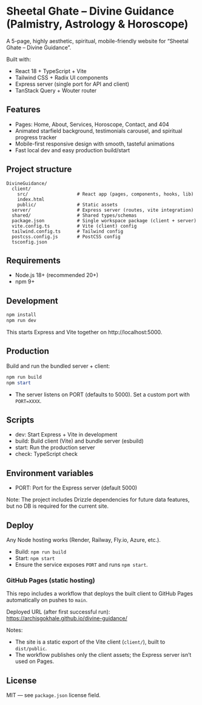 # Sheetal Ghate – Divine Guidance (Palmistry, Astrology & Horoscope)

A 5-page, highly aesthetic, spiritual, mobile-friendly website for “Sheetal Ghate – Divine Guidance”.

Built with:
- React 18 + TypeScript + Vite
- Tailwind CSS + Radix UI components
- Express server (single port for API and client)
- TanStack Query + Wouter router

## Features
- Pages: Home, About, Services, Horoscope, Contact, and 404
- Animated starfield background, testimonials carousel, and spiritual progress tracker
- Mobile-first responsive design with smooth, tasteful animations
- Fast local dev and easy production build/start

## Project structure
```
DivineGuidance/
  client/
    src/                  # React app (pages, components, hooks, lib)
    index.html
    public/               # Static assets
  server/                 # Express server (routes, vite integration)
  shared/                 # Shared types/schemas
  package.json            # Single workspace package (client + server)
  vite.config.ts          # Vite (client) config
  tailwind.config.ts      # Tailwind config
  postcss.config.js       # PostCSS config
  tsconfig.json
```

## Requirements
- Node.js 18+ (recommended 20+)
- npm 9+

## Development
```powershell
npm install
npm run dev
```
This starts Express and Vite together on http://localhost:5000.

## Production
Build and run the bundled server + client:
```powershell
npm run build
npm start
```
- The server listens on PORT (defaults to 5000). Set a custom port with `PORT=XXXX`.

## Scripts
- dev: Start Express + Vite in development
- build: Build client (Vite) and bundle server (esbuild)
- start: Run the production server
- check: TypeScript check

## Environment variables
- PORT: Port for the Express server (default 5000)

Note: The project includes Drizzle dependencies for future data features, but no DB is required for the current site.

## Deploy
Any Node hosting works (Render, Railway, Fly.io, Azure, etc.).
- Build: `npm run build`
- Start: `npm start`
- Ensure the service exposes `PORT` and runs `npm start`.

### GitHub Pages (static hosting)
This repo includes a workflow that deploys the built client to GitHub Pages automatically on pushes to `main`.

Deployed URL (after first successful run):
https://archisgokhale.github.io/divine-guidance/

Notes:
- The site is a static export of the Vite client (`client/`), built to `dist/public`.
- The workflow publishes only the client assets; the Express server isn’t used on Pages.

## License
MIT — see `package.json` license field.
